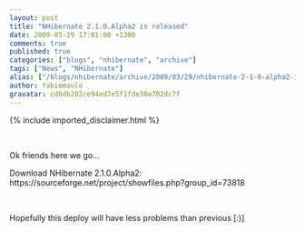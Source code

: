 ```yaml
---
layout: post
title: "NHibernate 2.1.0.Alpha2 is released"
date: 2009-03-29 17:01:00 +1300
comments: true
published: true
categories: ["blogs", "nhibernate", "archive"]
tags: ["News", "NHibernate"]
alias: ["/blogs/nhibernate/archive/2009/03/29/nhibernate-2-1-0-alpha2-is-released.aspx"]
author: fabiomaulo
gravatar: cd6db202ce94ed7e5f1fde30e702dc7f
---
```

{% include imported_disclaimer.html %}
<p>&nbsp;</p>
<p>Ok friends here we go...</p>
<p>Download NHibernate 2.1.0.Alpha2: https://sourceforge.net/project/showfiles.php?group_id=73818</p>
<p>&nbsp;</p>
<p>Hopefully this deploy will have less problems than previous [:)]</p>
<p>&nbsp;</p>
